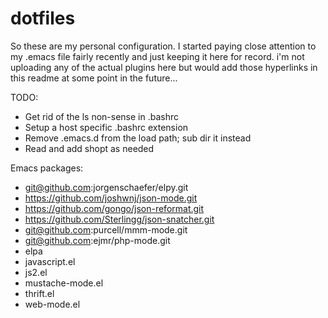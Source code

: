 dotfiles
========

So these are my personal configuration.
I started paying close attention to my .emacs file fairly recently and just keeping it here for record.
i'm not uploading any of the actual plugins here but would add those hyperlinks in this readme at some point in the future...

TODO:
* Get rid of the ls non-sense in .bashrc
* Setup a host specific .bashrc extension
* Remove .emacs.d from the load path; sub dir it instead
* Read and add shopt as needed

Emacs packages:
* git@github.com:jorgenschaefer/elpy.git
* https://github.com/joshwnj/json-mode.git
* https://github.com/gongo/json-reformat.git
* https://github.com/Sterlingg/json-snatcher.git
* git@github.com:purcell/mmm-mode.git
* git@github.com:ejmr/php-mode.git
* elpa
* javascript.el
* js2.el
* mustache-mode.el
* thrift.el
* web-mode.el
